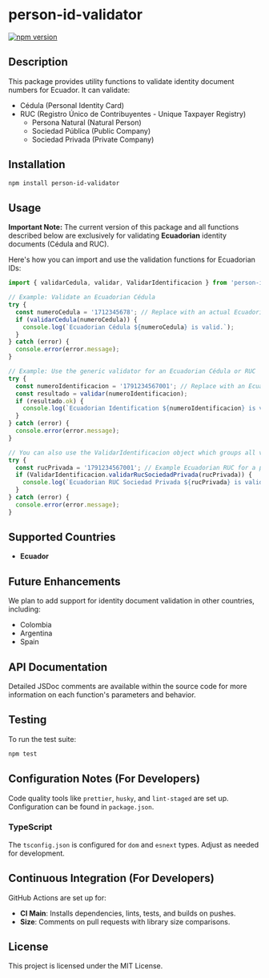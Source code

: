 # person-id-validator

[![npm version](https://badge.fury.io/js/person-id-validator.svg)](https://badge.fury.io/js/person-id-validator)

## Description

This package provides utility functions to validate identity document numbers for Ecuador. It can validate:

*   Cédula (Personal Identity Card)
*   RUC (Registro Único de Contribuyentes - Unique Taxpayer Registry)
    *   Persona Natural (Natural Person)
    *   Sociedad Pública (Public Company)
    *   Sociedad Privada (Private Company)

## Installation

```bash
npm install person-id-validator
```

## Usage

**Important Note:** The current version of this package and all functions described below are exclusively for validating **Ecuadorian** identity documents (Cédula and RUC).

Here's how you can import and use the validation functions for Ecuadorian IDs:

```typescript
import { validarCedula, validar, ValidarIdentificacion } from 'person-id-validator';

// Example: Validate an Ecuadorian Cédula
try {
  const numeroCedula = '1712345678'; // Replace with an actual Ecuadorian Cédula number
  if (validarCedula(numeroCedula)) {
    console.log(`Ecuadorian Cédula ${numeroCedula} is valid.`);
  }
} catch (error) {
  console.error(error.message);
}

// Example: Use the generic validator for an Ecuadorian Cédula or RUC
try {
  const numeroIdentificacion = '1791234567001'; // Replace with an Ecuadorian RUC or Cédula
  const resultado = validar(numeroIdentificacion);
  if (resultado.ok) {
    console.log(`Ecuadorian Identification ${numeroIdentificacion} is valid. Type: ${resultado.idType}`);
  }
} catch (error) {
  console.error(error.message);
}

// You can also use the ValidarIdentificacion object which groups all validation functions for Ecuadorian IDs:
try {
  const rucPrivada = '1791234567001'; // Example Ecuadorian RUC for a private company
  if (ValidarIdentificacion.validarRucSociedadPrivada(rucPrivada)) {
    console.log(`Ecuadorian RUC Sociedad Privada ${rucPrivada} is valid.`);
  }
} catch (error) {
  console.error(error.message);
}
```

## Supported Countries

*   **Ecuador**

## Future Enhancements

We plan to add support for identity document validation in other countries, including:

*   Colombia
*   Argentina
*   Spain

## API Documentation

Detailed JSDoc comments are available within the source code for more information on each function's parameters and behavior.

## Testing

To run the test suite:

```bash
npm test
```

## Configuration Notes (For Developers)

Code quality tools like `prettier`, `husky`, and `lint-staged` are set up. Configuration can be found in `package.json`.

### TypeScript

The `tsconfig.json` is configured for `dom` and `esnext` types. Adjust as needed for development.

## Continuous Integration (For Developers)

GitHub Actions are set up for:

*   **CI Main**: Installs dependencies, lints, tests, and builds on pushes.
*   **Size**: Comments on pull requests with library size comparisons.

## License

This project is licensed under the MIT License.
